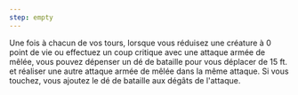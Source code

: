 ```yaml
---
step: empty
---
```

Une fois à chacun de vos tours, lorsque vous réduisez une créature à 0 point de vie ou effectuez un coup critique avec une attaque armée de mêlée, vous pouvez dépenser un dé de bataille pour vous déplacer de 15 ft. et réaliser une autre attaque armée de mêlée dans la même attaque. Si vous touchez, vous ajoutez le dé de bataille aux dégâts de l'attaque.
